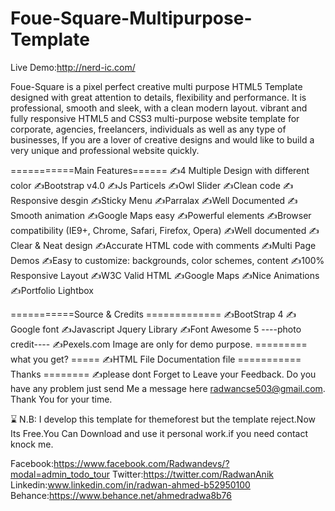 # Foue-Square-Multipurpose-Template

Live Demo:http://nerd-ic.com/

Foue-Square is a pixel perfect creative multi purpose HTML5 Template designed with great attention to details, flexibility and performance. It is professional, smooth and sleek, with a clean modern layout.   vibrant and fully responsive HTML5 and CSS3 multi-purpose website template for corporate, agencies, freelancers, individuals as well as any type of businesses, If you are a lover of creative designs and would like to build a very unique and professional website quickly.


===========Main Features======
✍4 Multiple Design with different color
✍Bootstrap v4.0
✍Js Particels
✍Owl Slider
✍Clean code
✍Responsive desgin
✍Sticky Menu
✍Parralax
✍Well Documented
✍Smooth animation
✍Google Maps easy
✍Powerful elements
✍Browser compatibility (IE9+, Chrome, Safari, Firefox, Opera)
✍Well documented
✍Clear & Neat design
✍Accurate HTML code with comments
✍Multi Page Demos
✍Easy to customize: backgrounds, color schemes, content
✍100% Responsive Layout
✍W3C Valid HTML
✍Google Maps
✍Nice Animations
✍Portfolio Lightbox

===========Source & Credits ============= 
✍BootStrap 4 
✍Google font 
✍Javascript Jquery Library
✍Font Awesome 5 
----photo credit---- 
✍Pexels.com Image are only for demo purpose.
========= what you get? ===== 
✍HTML File Documentation file
=========== Thanks ======== 
✍please dont Forget to Leave your Feedback. Do you have any problem just send Me a message here radwancse503@gmail.com. Thank You for your time.

⌛ N.B: I develop this template for themeforest but the template reject.Now Its Free.You Can Download and use it personal work.if you need contact knock me.

Facebook:https://www.facebook.com/Radwandevs/?modal=admin_todo_tour
Twitter:https://twitter.com/RadwanAnik
Linkedin:www.linkedin.com/in/radwan-ahmed-b52950100
Behance:https://www.behance.net/ahmedradwa8b76



